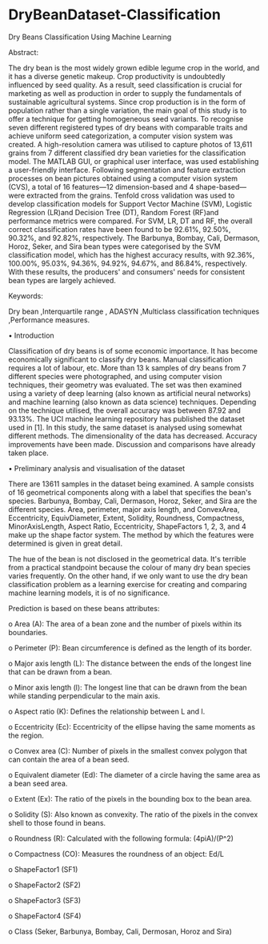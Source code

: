 # DryBeanDataset-Classification

Dry Beans Classification Using Machine Learning

Abstract:

 The dry bean is the most widely grown edible legume crop in the world, and it has a diverse genetic makeup. Crop productivity is undoubtedly influenced by seed quality. As a result, seed classification is crucial for marketing as well as production in order to supply the fundamentals of sustainable agricultural systems. Since crop production is in the form of population rather than a single variation, the main goal of this study is to offer a technique for getting homogeneous seed variants. To recognise seven different registered types of dry beans with comparable traits and achieve uniform seed categorization, a computer vision system was created. A high-resolution camera was utilised to capture photos of 13,611 grains from 7 different classified dry bean varieties for the classification model. The MATLAB GUI, or graphical user interface, was used establishing a user-friendly interface. Following segmentation and feature extraction processes on bean pictures obtained using a computer vision system (CVS), a total of 16 features—12 dimension-based and 4 shape-based—were extracted from the grains. Tenfold cross validation was used to develop classification models for Support Vector Machine (SVM), Logistic Regression (LR)and Decision Tree (DT), Random Forest (RF)and performance metrics were compared. For  SVM, LR,  DT and RF, the overall correct classification rates have been found to be 92.61%, 92.50%, 90.32%, and 92.82%, respectively. The Barbunya, Bombay, Cali, Dermason, Horoz, Seker, and Sira bean types were categorised by the SVM classification model, which has the highest accuracy results, with 92.36%, 100.00%, 95.03%, 94.36%, 94.92%, 94.67%, and 86.84%, respectively. With these results, the producers' and consumers' needs for consistent bean types are largely achieved.

Keywords:

Dry bean ,Interquartile range , ADASYN ,Multiclass classification techniques ,Performance measures.

•	Introduction

 Classification of dry beans is of some economic importance. It has become economically significant to classify dry beans. Manual classification requires a lot of labour, etc. More than 13 k samples of dry beans from 7 different species were photographed, and using computer vision techniques, their geometry was evaluated. The set was then examined using a variety of deep learning (also known as artificial neural networks) and machine learning (also known as data science) techniques. Depending on the technique utilised, the overall accuracy was between 87.92 and 93.13%. The UCI machine learning repository has published the dataset used in [1]. In this study, the same dataset is analysed using somewhat different methods. The dimensionality of the data has decreased. Accuracy improvements have been made. Discussion and comparisons have already taken place.


•	Preliminary analysis and visualisation of the dataset

There are 13611 samples in the dataset being examined. A sample consists of 16 geometrical components along with a label that specifies the bean's species. Barbunya, Bombay, Cali, Dermason, Horoz, Seker, and Sira are the different species. Area, perimeter, major axis length, and ConvexArea, Eccentricity, EquivDiameter, Extent, Solidity, Roundness, Compactness, MinorAxisLength, Aspect Ratio, Eccentricity, ShapeFactors 1, 2, 3, and 4 make up the shape factor system. The method by which the features were determined is given in great detail.

The hue of the bean is not disclosed in the geometrical data. It's terrible from a practical standpoint because the colour of many dry bean species varies frequently. On the other hand, if we only want to use the dry bean classification problem as a learning exercise for creating and comparing machine learning models, it is of no significance.

Prediction is based on these beans attributes:

o	Area (A): The area of a bean zone and the number of pixels within its boundaries.

o	Perimeter (P): Bean circumference is defined as the length of its border.

o	Major axis length (L): The distance between the ends of the longest line that can be drawn from a bean.

o	Minor axis length (l): The longest line that can be drawn from the bean while standing perpendicular to the main axis.

o	Aspect ratio (K): Defines the relationship between L and l.

o	Eccentricity (Ec): Eccentricity of the ellipse having the same moments as the region.

o	Convex area (C): Number of pixels in the smallest convex polygon that can contain the area of a bean seed.

o	Equivalent diameter (Ed): The diameter of a circle having the same area as a bean seed area.

o	Extent (Ex): The ratio of the pixels in the bounding box to the bean area.


o	Solidity (S): Also known as convexity. The ratio of the pixels in the convex shell to those found in beans.

o	Roundness (R): Calculated with the following formula: (4piA)/(P^2)

o	Compactness (CO): Measures the roundness of an object: Ed/L

o	ShapeFactor1 (SF1)

o	ShapeFactor2 (SF2)

o	ShapeFactor3 (SF3)

o	ShapeFactor4 (SF4)

o	Class (Seker, Barbunya, Bombay, Cali, Dermosan, Horoz and Sira)



 
